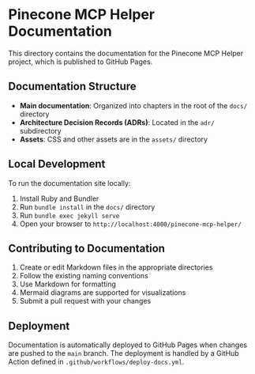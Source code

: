 # Pinecone MCP Helper Documentation

This directory contains the documentation for the Pinecone MCP Helper project, which is published to GitHub Pages.

## Documentation Structure

- **Main documentation**: Organized into chapters in the root of the `docs/` directory
- **Architecture Decision Records (ADRs)**: Located in the `adr/` subdirectory
- **Assets**: CSS and other assets are in the `assets/` directory

## Local Development

To run the documentation site locally:

1. Install Ruby and Bundler
2. Run `bundle install` in the `docs/` directory
3. Run `bundle exec jekyll serve`
4. Open your browser to `http://localhost:4000/pinecone-mcp-helper/`

## Contributing to Documentation

1. Create or edit Markdown files in the appropriate directories
2. Follow the existing naming conventions
3. Use Markdown for formatting
4. Mermaid diagrams are supported for visualizations
5. Submit a pull request with your changes

## Deployment

Documentation is automatically deployed to GitHub Pages when changes are pushed to the `main` branch. The deployment is handled by a GitHub Action defined in `.github/workflows/deploy-docs.yml`.
